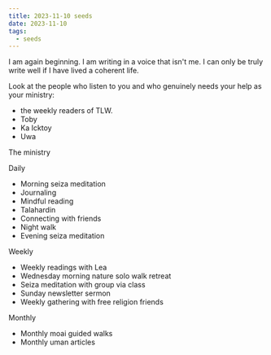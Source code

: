 ```yaml
---
title: 2023-11-10 seeds
date: 2023-11-10
tags:
  - seeds
---
```

I am again beginning. I am writing in a voice that isn't me. I can only be truly write well if I have lived a coherent life.

Look at the people who listen to you and who genuinely needs your help as your ministry:
- the weekly readers of TLW.
- Toby
- Ka Icktoy
- Uwa

The ministry

Daily
- Morning seiza meditation
- Journaling
- Mindful reading
- Talahardin
- Connecting with friends
- Night walk
- Evening seiza meditation

Weekly
- Weekly readings with Lea
- Wednesday morning nature solo walk retreat
- Seiza meditation with group via class
- Sunday newsletter sermon
- Weekly gathering with free religion friends

Monthly
- Monthly moai guided walks
- Monthly uman articles
